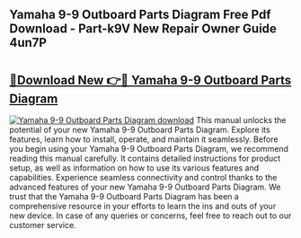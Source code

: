 ## Yamaha 9-9 Outboard Parts Diagram Free Pdf Download - Part-k9V New Repair Owner Guide 4un7P

# <h2><a href="http://dfnwym7.blite.top/?on=Yamaha+9-9+Outboard+Parts+Diagram">🔗Download New 👉🔴 Yamaha 9-9 Outboard Parts Diagram</a></h2>

[![Yamaha 9-9 Outboard Parts Diagram download](https://i.imgur.com/lujVjoI.png)](http://dfnwym7.blite.top/?on=Yamaha+9-9+Outboard+Parts+Diagram)
This manual unlocks the potential of your new Yamaha 9-9 Outboard Parts Diagram. Explore its features, learn how to install, operate, and maintain it seamlessly. Before you begin using your Yamaha 9-9 Outboard Parts Diagram, we recommend reading this manual carefully. It contains detailed instructions for product setup, as well as information on how to use its various features and capabilities. Experience seamless connectivity and control thanks to the advanced features of your new Yamaha 9-9 Outboard Parts Diagram. We trust that the Yamaha 9-9 Outboard Parts Diagram has been a comprehensive resource in your efforts to learn the ins and outs of your new device. In case of any queries or concerns, feel free to reach out to our customer service.
